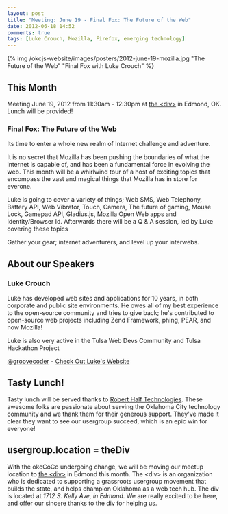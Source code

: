 ```yaml
---
layout: post
title: "Meeting: June 19 - Final Fox: The Future of the Web"
date: 2012-06-18 14:52
comments: true
tags: [Luke Crouch, Mozilla, Firefox, emerging technology]
---
```


{% img /okcjs-website/images/posters/2012-june-19-mozilla.jpg "The Future of the Web" "Final Fox with Luke Crouch" %}


## This Month

Meeting June 19, 2012 from 11:30am - 12:30pm at [the &lt;div&gt;](http://thediv.org) in Edmond, OK. Lunch will be provided!

### Final Fox: The Future of the Web

Its time to enter a whole new realm of Internet challenge and adventure.

It is no secret that Mozilla has been pushing the boundaries of what the internet is capable of, and has been a fundamental force in evolving the web. This month will be a whirlwind tour of a host of exciting topics that encompass the vast and magical things that Mozilla has in store for everone.

Luke is going to cover a variety of things; Web SMS, Web Telephony, Battery API, Web Vibrator, Touch, Camera, The future of gaming, Mouse Lock, Gamepad API, Gladius.js, Mozilla Open Web apps and Identity/Browser Id. Afterwards there will be a Q & A session, led by Luke covering these topics

Gather your gear; internet adventurers, and level up your interwebs.

<!-- more -->

## About our Speakers

### Luke Crouch

Luke has developed web sites and applications for 10 years, in both corporate and public site environments. He owes all of my best experience to the open-source community and tries to give back; he's contributed to open-source web projects including Zend Framework, phing, PEAR, and now Mozilla!

Luke is also very active in the Tulsa Web Devs Community and Tulsa Hackathon Project

[@groovecoder](http://twitter.com/groovecoder) - [Check Out Luke's Website](http://http://groovecoder.com/)

## Tasty Lunch!

Tasty lunch will be served thanks to [Robert Half Technologies](http://www.roberthalftechnology.com/). These awesome folks are passionate about serving the Oklahoma City technology community and we thank them for their generous support. They've made it clear they want to see our usergroup succeed, which is an epic win for everyone!

## usergroup.location = theDiv

With the okcCoCo undergoing change, we will be moving our meetup location to [the &lt;div&gt;](http://thediv.org) in Edmond this month. The &lt;div&gt; is an organization who is dedicated to supporting a grassroots usergroup movement that builds the state, and helps champion Oklahoma as a web tech hub. The div is located at *1712 S. Kelly Ave, in Edmond*. We are really excited to be here, and offer our sincere thanks to the div for helping us.
